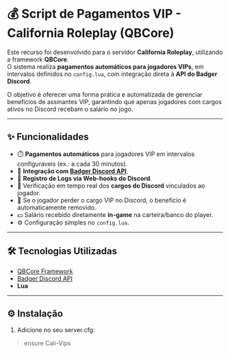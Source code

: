 # 💰 Script de Pagamentos VIP - California Roleplay (QBCore)

Este recurso foi desenvolvido para o servidor **California Roleplay**, utilizando a framework **QBCore**.  
O sistema realiza **pagamentos automáticos para jogadores VIPs**, em intervalos definidos no `config.lua`, com integração direta à **API do Badger Discord**.  

O objetivo é oferecer uma forma prática e automatizada de gerenciar benefícios de assinantes VIP, garantindo que apenas jogadores com cargos ativos no Discord recebam o salário no jogo.

---

## ✨ Funcionalidades
- ⏱️ **Pagamentos automáticos** para jogadores VIP em intervalos configuráveis (ex.: a cada 30 minutos).  
- 🔗 **Integração com [Badger Discord API](https://github.com/JaredScar/Badger_Discord_API)**.
- 🔗 **Registro de Logs via Web-hooks do Discord**.   
- 👥 Verificação em tempo real dos **cargos do Discord** vinculados ao jogador.  
- 🚫 Se o jogador perder o cargo VIP no Discord, o benefício é automaticamente removido.  
- 💵 Salário recebido diretamente **in-game** na carteira/banco do player.  
- ⚙️ Configuração simples no `config.lua`.  

---

## 🛠️ Tecnologias Utilizadas
- [QBCore Framework](https://github.com/qbcore-framework)  
- [Badger Discord API](https://github.com/JaredScar/Badger_Discord_API)  
- **Lua**  

---

## ⚙️ Instalação
1. Adicione no seu server.cfg:
>  ensure Cali-Vips

